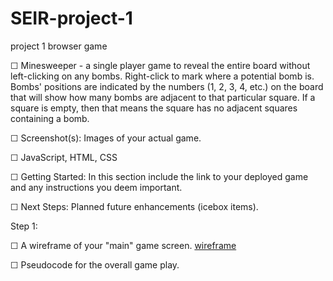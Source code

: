 # SEIR-project-1
project 1 browser game

☐ Minesweeper - a single player game to reveal the entire board without left-clicking on any bombs. Right-click to mark where a potential bomb is. Bombs' positions are indicated by the numbers (1, 2, 3, 4, etc.) on the board that will show how many bombs are adjacent to that particular square. If a square is empty, then that means the square has no adjacent squares containing a bomb. 

☐ Screenshot(s): Images of your actual game.

☐ JavaScript, HTML, CSS

☐ Getting Started: In this section include the link to your deployed game and any instructions you deem important.

☐ Next Steps: Planned future enhancements (icebox items).

Step 1: 

☐ A wireframe of your "main" game screen. 
[wireframe](https://www.figma.com/file/VjNbEEBTZESgVrJ7cGKZr1/Untitled?node-id=0%3A1)

☐ Pseudocode for the overall game play.
